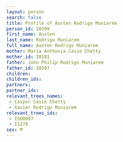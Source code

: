 ```yaml
---
layout: person
search: false
title: Profile of Austen Rodrigo Muniarem
person_id: I0399
first_name: Austen
last_name: Rodrigo Muniarem
full_name: Austen Rodrigo Muniarem
mother: Maria Anthonia Casie Chetty
mother_id: I0181
father: John Philip Rodrigo Muniarem
father_id: I0397
children:
children_ids:
partners:
partner_ids:
relevant_trees_names:
 - Casper Casie Chetty
 - Xavier Rodrigo Muniarem
relevant_trees_ids:
 - I500097
 - I1278
sex: M
---
```


